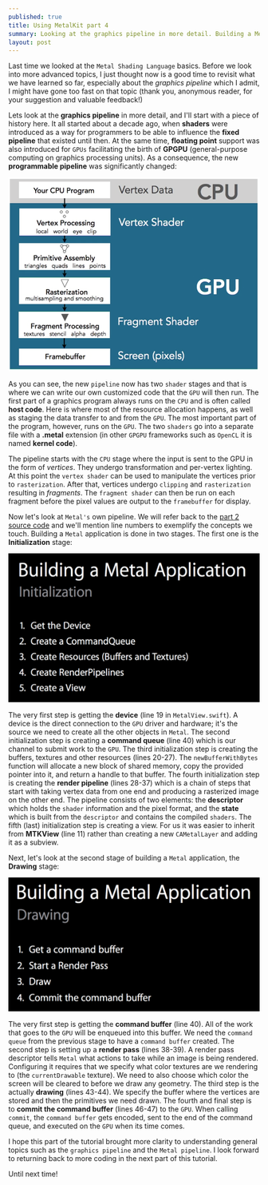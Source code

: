 ```yaml
---
published: true
title: Using MetalKit part 4
summary: Looking at the graphics pipeline in more detail. Building a Metal application in two stages - Initialization (get device, create command queue, create buffers/textures, create render pipeline, create view) and Drawing (get command buffer, start render pass, draw, commit command buffer). 
layout: post
---
```

Last time we looked at the `Metal Shading Language` basics. Before we look into more advanced topics, I just thought now is a good time to revisit what we have learned so far, especially about the _graphics pipeline_ which I admit, I might have gone too fast on that topic (thank you, anonymous reader, for your suggestion and valuable feedback!)

Lets look at the __graphics pipeline__ in more detail, and I'll start with a piece of history here. It all started about a decade ago, when __shaders__ were introduced as a way for programmers to be able to influence the __fixed pipeline__ that existed until then. At the same time, __floating point__ support was also introduced for `GPUs` facilitating the birth of __GPGPU__ (general-purpose computing on graphics processing units). As a consequence, the new __programmable pipeline__ was significantly changed:

![alt text](https://github.com/MetalKit/images/blob/master/part4_1.png?raw=true "1")

As you can see, the new `pipeline` now has two `shader` stages and that is where we can write our own customized code that the `GPU` will then run. The first part of a graphics program always runs on the `CPU` and is often called __host code__. Here is where most of the resource allocation happens, as well as staging the data transfer to and from the `GPU`. The most important part of the program, however, runs on the `GPU`. The two `shaders` go into a separate file with a __.metal__ extension (in other `GPGPU` frameworks such as `OpenCL` it is named __kernel code__). 

The pipeline starts with the `CPU` stage where the input is sent to the GPU in the form of _vertices_. They undergo transformation and per-vertex lighting. At this point the `vertex shader` can be used to manipulate the vertices prior to `rasterization`. After that, vertices undergo `clipping` and `rasterization` resulting in _fragments_. The `fragment shader` can then be run on each fragment before the pixel values are output to the `framebuffer` for display.

Now let's look at `Metal's` own pipeline. We will refer back to the [part 2 source code](https://github.com/MetalKit/metal) and we'll mention line numbers to exemplify the concepts we touch. Building a `Metal` application is done in two stages. The first one is the __Initialization__ stage:

![alt text](https://github.com/MetalKit/images/blob/master/part4_2.png?raw=true "2")

The very first step is getting the __device__ (line 19 in `MetalView.swift`). A device is the direct connection to the `GPU` driver and hardware; it's the source we need to create all the other objects in `Metal`. The second initialization step is creating a __command queue__ (line 40) which is our channel to submit work to the `GPU`. The third initialization step is creating the buffers, textures and other resources (lines 20-27). The `newBufferWithBytes` function will allocate a new block of shared memory, copy the provided pointer into it, and return a handle to that buffer. The fourth initialization step is creating the __render pipeline__ (lines 28-37) which is a chain of steps that start with taking vertex data from one end and producing a rasterized image on the other end. The pipeline consists of two elements: the __descriptor__ which holds the `shader` information and the pixel format, and the __state__ which is built from the `descriptor` and contains the compiled `shaders`. The fifth (last) initialization step is creating a view. For us it was easier to inherit from __MTKView__ (line 11) rather than creating a new `CAMetalLayer` and adding it as a subview.

Next, let's look at the second stage of building a `Metal` application, the __Drawing__ stage:

![alt text](https://github.com/MetalKit/images/blob/master/part4_3.png?raw=true "3")

The very first step is getting the __command buffer__ (line 40). All of the work that goes to the `GPU` will be enqueued into this buffer. We need the `command queue` from the previous stage to have a `command buffer` created. The second step is setting up a __render pass__ (lines 38-39). A render pass descriptor tells `Metal` what actions to take while an image is being rendered. Configuring it requires that we specify what color textures are we rendering to (the `currentDrawable` texture). We need to also choose which color the screen will be cleared to before we draw any geometry. The third step is the actually __drawing__ (lines 43-44). We specify the buffer where the vertices are stored and then the primitives we need drawn. The fourth and final step is to __commit the command buffer__ (lines 46-47) to the `GPU`. When calling `commit`, the `command buffer` gets encoded, sent to the end of the command queue, and executed on the `GPU` when its time comes.

I hope this part of the tutorial brought more clarity to understanding general topics such as the `graphics pipeline` and the `Metal pipeline`. I look forward to returning back to more coding in the next part of this tutorial.

Until next time!
